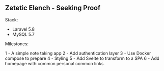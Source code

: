 Zetetic Elench - Seeking Proof
---

Stack:
- Laravel 5.8
- MySQL 5.7

Milestones:

1 - A simple note taking app
2 - Add authentication layer
3 - Use Docker compose to prepare
4 - Styling
5 - Add Svelte to transform to a SPA
6 - Add homepage with common personal common links
